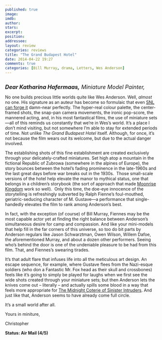 ```yaml
---
published: true
image: 
imdb: 
author:  
stars: 
excerpt: 
position: 
addressee: 
layout: review
categories: reviews
title: "The Grand Budapest Hotel"
date: 2014-04-22 19:27
comments: true
categories: [Bill Murray, drama, Letters, Wes Anderson]
---
```

<div><p><span class="full-image-block ssNonEditable"><span><a href="/letters/2014/4/22/the-grand-budapest-hotel.html"><img src="http://rollotomasi73.files.wordpress.com/2014/04/the20grand20budapest20hotel.jpg" alt="" /></a></span></span></p>
<p><em style="font-size:130%;"><strong>Dear Katharina Hafermaas,</strong> Miniature Model Painter,</em></p>
<p>No one builds precious little worlds quite like Wes Anderson. Well, <em>almost</em> no one. His signature as an auteur has become so formulaic that even <a href="http://dailypicksandflicks.com/2013/10/27/snls-wes-anderson-parody-movie-trailer-the-midnight-coterie-of-sinister-intruders-video/">SNL can forge it</a> damn-near perfectly. The hyper-real colour palette, the center-framed shots, the snap-pan camera movements, the ironic pop-score, the mannered acting, and, in his most fantastical films, the use of miniature sets&mdash;all of this reminds us constantly that we&rsquo;re in Wes&rsquo;s world. It&rsquo;s a place I don&rsquo;t mind visiting, but not somewhere I&rsquo;m able to stay for extended periods of time. Not unlike <em>The Grand Budapest Hotel</em> itself. Although, for once, it&rsquo;s not because the film wears out its welcome, but due to the actual danger involved.</p>
<p>The establishing shots of this fine establishment are created exclusively through your delicately-crafted miniatures. Set high atop a mountain in the fictional Republic of Zubrowa (somewhere in the alpines of Europe), the story bounces between the hotel&rsquo;s fading prominence in the late-1960s and the last great days before war breaks out in the 1930s.&nbsp; Those small-scale versions of the hotel help elevate the manor to mythical status, one that belongs in a children&rsquo;s storybook (the sort of approach that made <a href="/letters/2012/7/12/moonrise-kingdom.html">Moonrise Kingdom</a> work so well).&nbsp; Only this time, the doe-eye innocence of the storytelling is refreshingly subverted by Ralph Fienne&rsquo;s foul-mouthed, geriatric-seducing character of M. Gustave&mdash;a performance that single-handedly elevates the film to rank among Anderson&rsquo;s best.</p>
<p>In fact, with the exception (of course) of Bill Murray, Fiennes may be the most capable actor yet at finding the right balance between Anderson&rsquo;s simultaneous desire for camp and compassion. And like your mini-models that help fill in the far corners of this universe, so too do bit parts by Anderson regulars like Jason Schwarztman, Owen Wilson, Willem Dafoe, the aforementioned Murray, and about a dozen other performers. Seeing who&rsquo;s behind the door is one of the undeniable pleasure to be had from this film. That, and Fiennes&rsquo;s swearing tirades.</p>
<p>It&rsquo;s that adult flare that infuses life into all the meticulous art design. An escape sequence, for example, where Gustave flees from the Nazi-esque soldiers (who don a Fantastic Mr. Fox head as their skull and crossbones) feels like it&rsquo;s going to simply be played for laughs when we first see the wide shots created through your miniature sets; but then Anderson lets the knives come out &ndash; literally &ndash; and actually spills some blood in a way that feels more appropriate for <span class="st"><a href="http://vimeo.com/77923089">The Midnight Coterie of Sinister Intruders</a>. And just like that, Anderson seems to have already come full circle.</span></p>
<p><span class="st">It&rsquo;s a small world after all.</span></p>
<p><span class="st">Yours in miniture,</span></p>
<p><span class="st">Christopher</span></p>
<p><span class="st"><strong>Status: Air Mail (4/5)</strong></span></p>
<p>&nbsp;</p></div>
